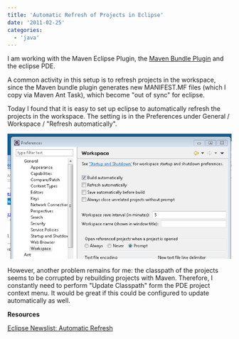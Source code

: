 ```yaml
---
title: 'Automatic Refresh of Projects in Eclipse'
date: '2011-02-25'
categories:
  - 'java'
---
```


I am working with the Maven Eclipse Plugin, the [Maven Bundle Plugin](http://felix.apache.org/site/apache-felix-maven-bundle-plugin-bnd.html) and the eclipse PDE.

A common activity in this setup is to refresh projects in the workspace, since the Maven bundle plugin generates new MANIFEST.MF files (which I copy via Maven Ant Task), which become "out of sync" for eclipse.

Today I found that it is easy to set up eclipse to automatically refresh the projects in the workspace. The setting is in the Preferences under General / Workspace / "Refresh automatically".

![](images/022511_2209_automaticre1.png)

However, another problem remains for me: the classpath of the projects seems to be corrupted by rebuilding projects with Maven. Therefore, I constantly need to perform "Update Classpath" form the PDE project context menu. It would be great if this could be configured to update automatically as well.

**Resources**

[Eclipse Newslist: Automatic Refresh](http://dev.eclipse.org/newslists/news.eclipse.newcomer/msg10273.html)
